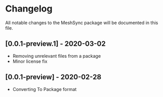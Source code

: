 # Changelog
All notable changes to the MeshSync package will be documented in this file.

## [0.0.1-preview.1] - 2020-03-02

- Removing unrelevant files from a package
- Minor license fix

## [0.0.1-preview] - 2020-02-28

- Converting To Package format

